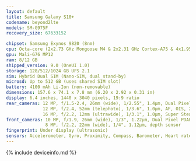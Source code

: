 ```yaml
---
layout: default
title: Samsung Galaxy S10+
codename: beyond2lte
models: SM-G975F
recovery_size: 67633152

chipset: Samsung Exynos 9820 (8nm)
cpu: Octa-core (2x2.73 GHz Mongoose M4 & 2x2.31 GHz Cortex-A75 & 4x1.95 GHz Cortex-A55)
gpu: Mali-G76 MP12
ram: 8/12 GB
shipped_version: 9.0 (OneUI 1.0)
storage: 128/512/1024 GB UFS 2.1
sim: Hybrid Dual SIM (Nano-SIM, dual stand-by)
microsd: Up to 512 GB (uses shared SIM slot)
battery: 4100 mAh Li-Ion (non-removable)
dimensions: 157.6 x 74.1 x 7.8 mm (6.20 x 2.92 x 0.31 in)
display: 6.4 inches, 1440 x 3040 pixels, 19:9 ratio
rear_cameras: 12 MP, f/1.5-2.4, 26mm (wide), 1/2.55", 1.4µm, Dual Pixel PDAF, OIS;
              12 MP, f/2.4, 52mm (telephoto), 1/3.6", 1.0µm, AF, OIS, 2x optical zoom;
              16 MP, f/2.2, 12mm (ultrawide), 1/3.1", 1.0µm, Super Steady video
front_cameras: 10 MP, f/1.9, 26mm (wide), 1/3", 1.22µm, Dual Pixel PDAF;
               8 MP, f/2.2, 22mm (wide), 1/4", 1.12µm, depth sensor
fingerprint: Under display (ultrasonic)
sensors: Accelerometer, Gyro, Proximity, Compass, Barometer, Heart rate, SpO2
---
```


{% include deviceinfo.md %}

